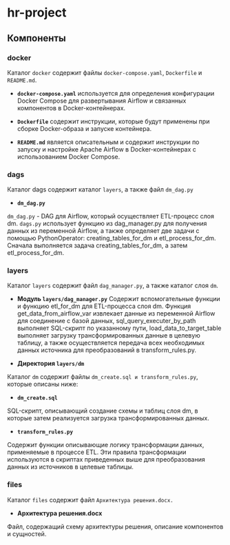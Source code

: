 # hr-project
## Компоненты
### docker
Каталог `docker` содержит файлы `docker-compose.yaml`, `Dockerfile` и `README.md`.
- **`docker-compose.yaml`** используется для определения конфигурации Docker Compose для развертывания Airflow и связанных компонентов в Docker-контейнерах.

- **`Dockerfile`** содержит инструкции, которые будут применены при сборке Docker-образа и запуске контейнера.

- **`README.md`** является описательным и содержит инструкции по запуску и настройке Apache Airflow в Docker-контейнерах с использованием Docker Compose.

### dags
Каталог dags содержит каталог `layers`, а также файл `dm_dag.py`

- **`dm_dag.py`**

`dm_dag.py` - DAG для Airflow, который осуществляет ETL-процесс слоя dm. `dags.py` использует функцию из dag_manager.py для получения данных из переменной Airflow, а также определяет две задачи с помощью PythonOperator: creating_tables_for_dm и etl_process_for_dm. Сначала выполняется задача creating_tables_for_dm, а затем etl_process_for_dm. 

### layers

Каталог `layers` содержит файл `dag_manager.py`, а также каталог слоя `dm`.

- **Модуль `layers/dag_manager.py`**
Содержит вспомогательные функции и функцию etl_for_dm для ETL-процесса слоя dm. Функция get_data_from_airflow_var извлекает данные из переменной Airflow для соединение с базой данных, sql_query_executer_by_path выполняет SQL-скрипт по указанному пути, load_data_to_target_table выполняет загрузку трансформированных данные в целевую таблицу, а также осуществляется передача всех необходимых данных источника для преобразований в transform_rules.py. 

- **Директория `layers/dm`**

Каталог `dm` содержит файлы `dm_create.sql и transform_rules.py`, которые описаны ниже:

- **`dm_create.sql`**

SQL-скрипт, описывающий создание схемы и таблиц слоя dm, в которые затем реализуется загрузка трансформированных данных.

- **`transform_rules.py`**

Содержит функции описывающие логику трансформации данных, применяемые в процессе ETL. Эти правила трансформации используются в скриптах приведенных выше для преобразования данных из источников в целевые таблицы.

### files
Каталог `files` содержит файл `Архитектура решения.docx.`
- **Архитектура решения.docx**

Файл, содержащий схему архитектуры решения, описание компонентов и сущностей.
